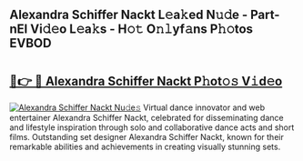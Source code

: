 ## Alexandra Schiffer Nackt L𝚎a𝚔ed N𝚞𝚍e - Part-nEl Vi𝚍𝚎o L𝚎a𝚔s - H𝚘𝚝 O𝚗𝚕yf𝚊ns P𝚑𝚘tos EVBOD

# <h2><a href="http://kf0li07.oniu.top/?m=Alexandra+Schiffer+Nackt">🔗👉 🔴 Alexandra Schiffer Nackt P𝚑ot𝚘𝚜 V𝚒d𝚎o</a></h2>

[![Alexandra Schiffer Nackt Nu𝚍e𝚜](https://i.imgur.com/0qMVB7G.gif)](http://kf0li07.oniu.top/?m=Alexandra+Schiffer+Nackt)
Virtual dance innovator and web entertainer Alexandra Schiffer Nackt, celebrated for disseminating dance and lifestyle inspiration through solo and collaborative dance acts and short films. Outstanding set designer Alexandra Schiffer Nackt, known for their remarkable abilities and achievements in creating visually stunning sets.  
